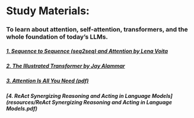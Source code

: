 # Study Materials:

### To learn about attention, self-attention, transformers, and the whole foundation of today’s LLMs.

##### [1. Sequence to Sequence (seq2seq) and Attention by Lena Voita](https://lena-voita.github.io/nlp_course/seq2seq_and_attention.html)
        
##### [2. The Illustrated Transformer by Jay Alammar](https://jalammar.github.io/illustrated-transformer/)

##### [3. Attention Is All You Need (pdf)](resources/Attention_Is_All_You_Need.pdf)

##### [4. ReAct Synergizing Reasoning and Acting in Language Models](resources/ReAct Synergizing Reasoning and Acting in Language Models.pdf)


        




